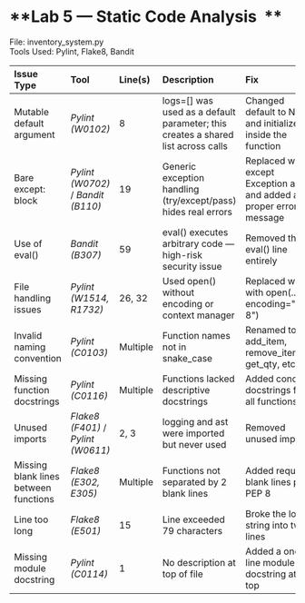 # **Lab 5 — Static Code Analysis  **

File: inventory\_system.py    
Tools Used: Pylint, Flake8, Bandit  

| Issue Type | Tool | Line(s) | Description | Fix |
| :---- | :---- | :---- | :---- | :---- |
| Mutable default argument | *Pylint (W0102)* | 8 | logs=\[\] was used as a default parameter; this creates a shared list across calls | Changed default to None and initialized inside the function |
| Bare except: block | *Pylint (W0702)* / *Bandit (B110)* | 19 | Generic exception handling (try/except/pass) hides real errors | Replaced with except Exception as e: and added a proper error message |
| Use of eval() | *Bandit (B307)* | 59 | eval() executes arbitrary code — high-risk security issue | Removed the eval() line entirely |
| File handling issues | *Pylint (W1514, R1732)* | 26, 32 | Used open() without encoding or context manager | Replaced with with open(..., encoding="utf-8") |
| Invalid naming convention | *Pylint (C0103)* | Multiple | Function names not in snake\_case | Renamed to add\_item, remove\_item, get\_qty, etc. |
| Missing function docstrings | *Pylint (C0116)* | Multiple | Functions lacked descriptive docstrings | Added concise docstrings for all functions |
| Unused imports | *Flake8 (F401)* / *Pylint (W0611)* | 2, 3 | logging and ast were imported but never used | Removed unused imports |
| Missing blank lines between functions | *Flake8 (E302, E305)* | Multiple | Functions not separated by 2 blank lines | Added required blank lines per PEP 8 |
| Line too long | *Flake8 (E501)* | 15 | Line exceeded 79 characters | Broke the long string into two lines |
| Missing module docstring | *Pylint (C0114)* | 1 | No description at top of file | Added a one-line module docstring at the top |

